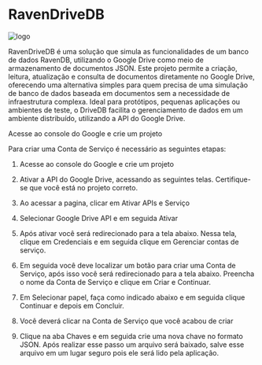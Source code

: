 # RavenDriveDB

![logo](https://github.com/user-attachments/assets/f63fe2c9-d332-4bd9-83b2-18e4559cffa1)

RavenDriveDB é uma solução que simula as funcionalidades de um banco de dados RavenDB, utilizando o Google Drive como meio de armazenamento de documentos JSON. Este projeto permite a criação, leitura, atualização e consulta de documentos diretamente no Google Drive, oferecendo uma alternativa simples para quem precisa de uma simulação de banco de dados baseada em documentos sem a necessidade de infraestrutura complexa. Ideal para protótipos, pequenas aplicações ou ambientes de teste, o DriveDB facilita o gerenciamento de dados em um ambiente distribuído, utilizando a API do Google Drive.

Acesse ao console do Google e crie um projeto

Para criar uma Conta de Serviço é necessário as seguintes etapas:

1. Acesse ao console do Google e crie um projeto

2. Ativar a API do Google Drive, acessando as seguintes telas. Certifique-se que você está no projeto correto.


3. Ao acessar a pagina, clicar em Ativar APIs e Serviço

4. Selecionar Google Drive API e em seguida Ativar

5. Após ativar você será redirecionado para a tela abaixo. Nessa tela, clique em Credenciais e em seguida clique em Gerenciar contas de serviço.


6. Em seguida você deve localizar um botão para criar uma Conta de Serviço, após isso você será redirecionado para a tela abaixo. Preencha o nome da Conta de Serviço e clique em Criar e Continuar.


7. Em Selecionar papel, faça como indicado abaixo e em seguida clique Continuar e depois em Concluir.


8. Você deverá clicar na Conta de Serviço que você acabou de criar


9. Clique na aba Chaves e em seguida crie uma nova chave no formato JSON. Após realizar esse passo um arquivo será baixado, salve esse arquivo em um lugar seguro pois ele será lido pela aplicação.
